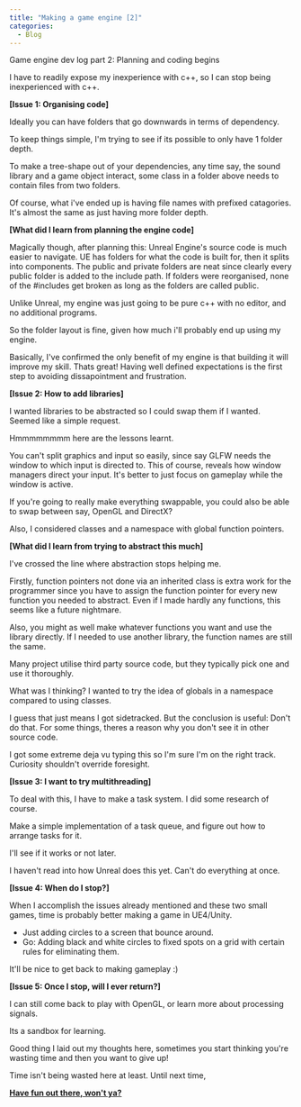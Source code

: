 ```yaml
--- 
title: "Making a game engine [2]"
categories:
  - Blog
---
```


Game engine dev log part 2: Planning and coding begins

I have to readily expose my inexperience with c++, so I can stop being inexperienced with c++.

<b>[Issue 1: Organising code]</b>

Ideally you can have folders that go downwards in terms of dependency.

To keep things simple, I'm trying to see if its possible to only have 1 folder depth.

To make a tree-shape out of your dependencies, any time say, the sound library and a game object interact, 
some class in a folder above needs to contain files from two folders.

Of course, what i've ended up is having file names with prefixed catagories. It's almost the same as just having more folder depth.

<b>[What did I learn from planning the engine code]</b>

Magically though, after planning this: Unreal Engine's source code is much easier to navigate. UE has folders for what the code is built for, then it splits into components. The public and private folders are neat since clearly every public folder is added to the include path. If folders were reorganised, none of the #includes get broken as long as the folders are called public.

Unlike Unreal, my engine was just going to be pure c++ with no editor, and no additional programs. 

So the folder layout is fine, given how much i'll probably end up using my engine.

Basically, I've confirmed the only benefit of my engine is that building it will improve my skill. Thats great! Having well defined expectations is the first step to avoiding dissapointment and frustration.

<b>[Issue 2: How to add libraries]</b>

I wanted libraries to be abstracted so I could swap them if I wanted. Seemed like a simple request. 

Hmmmmmmmm here are the lessons learnt.

You can't split graphics and input so easily, since say GLFW needs the window to which input is directed to.
This of course, reveals how window managers direct your input. It's better to just focus on gameplay while the window is active.

If you're going to really make everything swappable, you could also be able to swap between say, OpenGL and DirectX?

Also, I considered classes and a namespace with global function pointers.

<b>[What did I learn from trying to abstract this much]</b>

I've crossed the line where abstraction stops helping me.

Firstly, function pointers not done via an inherited class is extra work for the programmer since you have to assign the function pointer for every new function you needed to abstract. Even if I made hardly any functions, this seems like a future nightmare.

Also, you might as well make whatever functions you want and use the library directly. If I needed to use another library, the function names are still the same.

Many project utilise third party source code, but they typically pick one and use it thoroughly.

What was I thinking? I wanted to try the idea of globals in a namespace compared to using classes. 

I guess that just means I got sidetracked. But the conclusion is useful: Don't do that. For some things, theres a reason why you don't see it in other source code.

I got some extreme deja vu typing this so I'm sure I'm on the right track. Curiosity shouldn't override foresight.

<b>[Issue 3: I want to try multithreading]</b>

To deal with this, I have to make a task system. I did some research of course.

Make a simple implementation of a task queue, and figure out how to arrange tasks for it.

I'll see if it works or not later.

I haven't read into how Unreal does this yet. Can't do everything at once.

<b>[Issue 4: When do I stop?]</b>

When I accomplish the issues already mentioned and these two small games, time is probably better making a game in UE4/Unity.

 - Just adding circles to a screen that bounce around.
 - Go: Adding black and white circles to fixed spots on a grid with certain rules for eliminating them.
 
It'll be nice to get back to making gameplay :)

<b>[Issue 5: Once I stop, will I ever return?]</b>

I can still come back to play with OpenGL, or learn more about processing signals.

Its a sandbox for learning. 

Good thing I laid out my thoughts here, sometimes you start thinking you're wasting time and then you want to give up!

Time isn't being wasted here at least. Until next time,

<b><a href="https://github.com/iuyhcdfs/amaneshi">Have fun out there, won't ya?</a></b>
